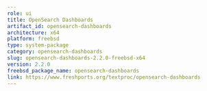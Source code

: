 ```yaml
---
role: ui
title: OpenSearch Dashboards
artifact_id: opensearch-dashboards
architecture: x64
platform: freebsd
type: system-package
category: opensearch-dashboards
slug: opensearch-dashboards-2.2.0-freebsd-x64
version: 2.2.0
freebsd_package_name: opensearch-dashboards
link: https://www.freshports.org/textproc/opensearch-dashboards
---
```

